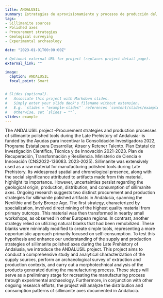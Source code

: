 ```yaml
---
title: ANDALUSIL
summary: Estrategias de aprovisionamiento y procesos de producción del utillaje pulido de sillimanita durante la Prehistoria Reciente de Andalucía
tags:
- Sillimanite sources
- Polished axes
- Procurement strategies
- Geological surveying
- Experimental archaeology

date: "2023-01-01T00:00:00Z"

# Optional external URL for project (replaces project detail page).
external_link: ""

image:
  caption: ANDALUSIL
  focal_point: Smart


# Slides (optional).
#   Associate this project with Markdown slides.
#   Simply enter your slide deck's filename without extension.
#   E.g. `slides = "example-slides"` references `content/slides/example-slides.md`.
#   Otherwise, set `slides = ""`.
slides: example
---
```


The ANDALUSIL project -Procurement strategies and production processes of sillimanite polished tools during the Late Prehistory of Andalusia- is funded by the Ayudas para incentivar la Consolidación Investigadora 2022, Programa Estatal para Desarrollar, Atraer y Retener Talento. Plan Estatal de Investigación Científica, Técnica y de Innovación 2021-2023. Plan de Recuperación, Transformación y Resiliencia. Ministerio de Ciencia e Innovación (CNS2022-136083. 2023-2025).
Sillimanite was extensively used as a raw material for manufacturing polished tools during Late Prehistory. Its widespread spatial and chronological presence, along with the social significance attributed to artifacts made from this material, highlight its importance. However, uncertainties persist regarding the geological origin, production, distribution, and consumption of sillimanite axes.
Ongoing research suggests two distinct procurement and production strategies for sillimanite polished artifacts in Andalusia, spanning the Neolithic and Early Bronze Age. The first strategy, characterized by specialization, involved direct mining of the highest quality material from primary outcrops. This material was then transformed in nearby small workshops, as observed in other European regions. In contrast, another strategy relied on utilizing natural blanks that had been remobilized. These blanks were minimally modified to create simple tools, representing a more opportunistic approach primarily focused on self-consumption.
To test this hypothesis and enhance our understanding of the supply and production strategies of sillimanite polished axes during the Late Prehistory of Andalusia, we introduce the ANDALUSIL project. This project aims to conduct a comprehensive study and analytical characterization of the supply sources, perform an archaeological survey of extraction and production contexts, and carry out a morphotechnical analysis of the products generated during the manufacturing process. These steps will serve as a preliminary stage for recreating the manufacturing process through experimental archaeology. Furthermore, in conjunction with other ongoing research efforts, the project will analyze the distribution and consumption patterns of sillimanite axes documented in Andalucía.
